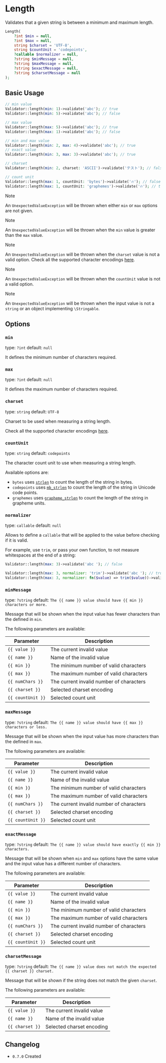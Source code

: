 # Length

Validates that a given string is between a minimum and maximum length.

```php
Length(
    ?int $min = null, 
    ?int $max = null,
    string $charset = 'UTF-8',
    string $countUnit = 'codepoints',
    ?callable $normalizer = null,
    ?string $minMessage = null,
    ?string $maxMessage = null,
    ?string $exactMessage = null,
    ?string $charsetMessage = null
);
```

## Basic Usage

```php
// min value
Validator::length(min: 1)->validate('abc'); // true
Validator::length(min: 5)->validate('abc'); // false

// max value
Validator::length(max: 5)->validate('abc'); // true
Validator::length(max: 1)->validate('abc'); // false

// min and max value
Validator::length(min: 2, max: 4)->validate('abc'); // true
// exact value
Validator::length(min: 3, max: 3)->validate('abc'); // true

// charset
Validator::length(min: 2, charset: 'ASCII')->validate('テスト'); // false

// count unit
Validator::length(max: 1, countUnit: 'bytes')->validate('🔥'); // false
Validator::length(max: 1, countUnit: 'graphemes')->validate('🔥'); // true
```

> [!NOTE]
> An `UnexpectedValueException` will be thrown when either `min` or `max` options are not given.

> [!NOTE]
> An `UnexpectedValueException` will be thrown when the `min` value is greater than the `max` value.

> [!NOTE]
> An `UnexpectedValueException` will be thrown when the `charset` value is not a valid option.
> Check all the supported character encodings [here](https://www.php.net/manual/en/mbstring.supported-encodings.php).

> [!NOTE]
> An `UnexpectedValueException` will be thrown when the `countUnit` value is not a valid option.

> [!NOTE]
> An `UnexpectedValueException` will be thrown when the input value is not a `string` or an object implementing `\Stringable`.

## Options

### `min`

type: `?int` default: `null`

It defines the minimum number of characters required.

### `max`

type: `?int` default: `null`

It defines the maximum number of characters required.

### `charset`

type: `string` default: `UTF-8`

Charset to be used when measuring a string length.

Check all the supported character encodings [here](https://www.php.net/manual/en/mbstring.supported-encodings.php).

### `countUnit`

type: `string` default: `codepoints`

The character count unit to use when measuring a string length.

Available options are:

- `bytes` uses [`strlen`](https://www.php.net/manual/en/function.strlen) to count the length of the string in bytes.
- `codepoints` uses [`mb_strlen`](https://www.php.net/manual/en/function.mb-strlen.php) to count the length of the string in Unicode code points.
- `graphemes` uses [`grapheme_strlen`](https://www.php.net/manual/en/function.grapheme-strlen.php) to count the length of the string in grapheme units.

### `normalizer`

type: `callable` default: `null`

Allows to define a `callable` that will be applied to the value before checking if it is valid.

For example, use `trim`, or pass your own function, to not measure whitespaces at the end of a string:

```php
Validator::length(max: 3)->validate('abc '); // false

Validator::length(max: 3, normalizer: 'trim')->validate('abc '); // true
Validator::length(max: 3, normalizer: fn($value) => trim($value))->validate('abc '); // true
```

### `minMessage`

type: `?string` default: `The {{ name }} value should have {{ min }} characters or more.`

Message that will be shown when the input value has fewer characters than the defined in `min`.

The following parameters are available:

| Parameter         | Description                              |
|-------------------|------------------------------------------|
| `{{ value }}`     | The current invalid value                |
| `{{ name }}`      | Name of the invalid value                |
| `{{ min }}`       | The minimum number of valid characters   |
| `{{ max }}`       | The maximum number of valid characters   |
| `{{ numChars }}`  | The current invalid number of characters |
| `{{ charset }}`   | Selected charset encoding                |
| `{{ countUnit }}` | Selected count unit                      |

### `maxMessage`

type: `?string` default: `The {{ name }} value should have {{ max }} characters or less.`

Message that will be shown when the input value has more characters than the defined in `max`.

The following parameters are available:

| Parameter         | Description                              |
|-------------------|------------------------------------------|
| `{{ value }}`     | The current invalid value                |
| `{{ name }}`      | Name of the invalid value                |
| `{{ min }}`       | The minimum number of valid characters   |
| `{{ max }}`       | The maximum number of valid characters   |
| `{{ numChars }}`  | The current invalid number of characters |
| `{{ charset }}`   | Selected charset encoding                |
| `{{ countUnit }}` | Selected count unit                      |

### `exactMessage`

type: `?string` default: `The {{ name }} value should have exactly {{ min }} characters.`

Message that will be shown when `min` and `max` options have the same value and the input value has a different number of characters.

The following parameters are available:

| Parameter         | Description                              |
|-------------------|------------------------------------------|
| `{{ value }}`     | The current invalid value                |
| `{{ name }}`      | Name of the invalid value                |
| `{{ min }}`       | The minimum number of valid characters   |
| `{{ max }}`       | The maximum number of valid characters   |
| `{{ numChars }}`  | The current invalid number of characters |
| `{{ charset }}`   | Selected charset encoding                |
| `{{ countUnit }}` | Selected count unit                      |

### `charsetMessage`

type: `?string` default: `The {{ name }} value does not match the expected {{ charset }} charset.`

Message that will be shown if the string does not match the given `charset`.

The following parameters are available:

| Parameter         | Description                              |
|-------------------|------------------------------------------|
| `{{ value }}`     | The current invalid value                |
| `{{ name }}`      | Name of the invalid value                |
| `{{ charset }}`   | Selected charset encoding                |

## Changelog

- `0.7.0` Created